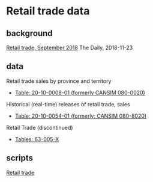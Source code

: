 # Retail trade data

## background

[Retail trade, September 2018](https://www150.statcan.gc.ca/n1/daily-quotidien/181123/dq181123b-eng.htm) The Daily, 2018-11-23


## data

Retail trade sales by province and territory

* [Table: 20-10-0008-01 (formerly CANSIM  080-0020)](https://www150.statcan.gc.ca/t1/tbl1/en/tv.action?pid=2010000801)


Historical (real-time) releases of retail trade, sales

* [Table: 20-10-0054-01 (formerly: CANSIM 080-8020)]()

Retail Trade (discontinued)

* [Tables: 63-005-X](https://www150.statcan.gc.ca/n1/en/catalogue/63-005-X)


## scripts

[Retail trade](scr/Retail_trade.Rmd)
